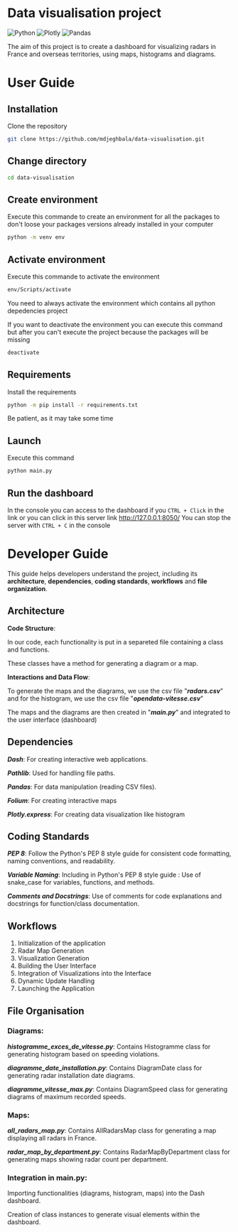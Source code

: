 # Data visualisation project

![Python](https://img.shields.io/badge/python-3670A0?style=for-the-badge&logo=python&logoColor=ffdd54)
![Plotly](https://img.shields.io/badge/Plotly-%233F4F75.svg?style=for-the-badge&logo=plotly&logoColor=white)
![Pandas](https://img.shields.io/badge/pandas-%23150458.svg?style=for-the-badge&logo=pandas&logoColor=white)

The aim of this project is to create a dashboard for visualizing radars in France and overseas territories, using maps, histograms and diagrams.

# User Guide

## Installation

Clone the repository 

```bash
git clone https://github.com/mdjeghbala/data-visualisation.git
```
## Change directory

```bash
cd data-visualisation
```
## Create environment

Execute this commande to create an environment for all the packages to don't loose your packages versions already installed in your computer

```bash
python -m venv env
```
## Activate environment

Execute this commande to activate the environment 

```bash
env/Scripts/activate
```
You need to always activate the environment which contains all python depedencies project

If you want to deactivate the environment you can execute this command but after you can't execute the project because the packages will be missing 

```bash
deactivate
``` 
## Requirements

Install the requirements

```bash
python -m pip install -r requirements.txt
```
Be patient, as it may take some time

## Launch

Execute this command

```bash
python main.py
```
## Run the dashboard

In the console you can access to the dashboard if you `CTRL + Click`  in the link 
or you can click in this server link http://127.0.0.1:8050/
You can stop the server with `CTRL + C` in the console  


  
# Developer Guide

This guide helps developers understand the project, 
including its **architecture**, **dependencies**, **coding standards**, **workflows** and **file organization**.

## Architecture

**Code Structure**: 

In our code, each functionality is put in a separeted file containing a class and functions. 

These classes have a method for generating a diagram or a map.

**Interactions and Data Flow**:

To generate the maps and the diagrams, we use the csv file "***radars.csv***" and for the histogram, we use the csv file "***opendata-vitesse.csv***" 

The maps and the diagrams are then created in "***main.py***" and integrated to the user interface (dashboard)

## Dependencies

***Dash***: For creating interactive web applications.

***Pathlib***: Used for handling file paths.

***Pandas***: For data manipulation (reading CSV files).

***Folium***: For creating interactive maps

***Plotly.express***: For creating data visualization like histogram

## Coding Standards

***PEP 8***: Follow the Python's PEP 8 style guide for consistent code formatting, naming conventions, and readability. 

***Variable Naming***: Including in Python's PEP 8 style guide : Use of snake_case for variables, functions, and methods.

***Comments and Docstrings***: Use of comments for code explanations and docstrings for function/class documentation.

## Workflows

1. Initialization of the application
2. Radar Map Generation
3. Visualization Generation
4. Building the User Interface 
5. Integration of Visualizations into the Interface
6. Dynamic Update Handling
7. Launching the Application

## File Organisation

### Diagrams:

***histogramme_exces_de_vitesse.py***: Contains Histogramme class for generating histogram based on speeding violations.

***diagramme_date_installation.py***: Contains DiagramDate class for generating radar installation date diagrams.

***diagramme_vitesse_max.py***: Contains DiagramSpeed class for generating diagrams of maximum recorded speeds.

### Maps:

***all_radars_map.py***: Contains AllRadarsMap class for generating a map displaying all radars in France.

***radar_map_by_department.py***: Contains RadarMapByDepartment class for generating maps showing radar count per department.

### Integration in main.py:

Importing functionalities (diagrams, histogram, maps) into the Dash dashboard.

Creation of class instances to generate visual elements within the dashboard.

